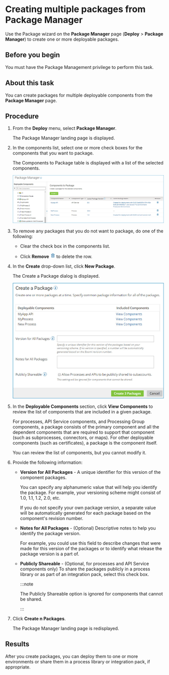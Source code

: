 # Creating multiple packages from Package Manager 

<head>
  <meta name="guidename" content="Integration"/>
  <meta name="context" content="GUID-36c6b76d-c453-4a32-9c66-8a65f4317b91"/>
</head>


Use the Package wizard on the **Package Manager** page \(**Deploy** \> **Package Manager**\) to create one or more deployable packages.

## Before you begin

You must have the Package Management privilege to perform this task.

## About this task

You can create packages for multiple deployable components from the **Package Manager** page.

## Procedure

1. From the **Deploy** menu, select **Package Manager**.

    The Package Manager landing page is displayed.

2. In the components list, select one or more check boxes for the components that you want to package.

    The Components to Package table is displayed with a list of the selected components.

    ![Components to Package table with a list of selected components.](../Images/deploy-pg-components-to-package.jpg)

3. To remove any packages that you do not want to package, do one of the following:

    - Clear the check box in the components list.

    - Click **Remove ![](../Images/main-ic-trashcan-blue-16_5dacea85-d1df-4acd-b965-58dc202cd388.jpg)** to delete the row.

4. In the **Create** drop-down list, click **New Package**.

    The Create a Package dialog is displayed.

    ![Create a Package dialog.](../Images/deploy-db-create-package-multi.jpg)

5. In the **Deployable Components** section, click **View Components** to review the list of components that are included in a given package.

    For processes, API Service components, and Processing Group components, a package consists of the primary component and all the dependent components that are required to support that component \(such as subprocesses, connectors, or maps\). For other deployable components \(such as certificates\), a package is the component itself. 

    You can review the list of components, but you cannot modify it.

6. Provide the following information:

    - **Version for All Packages** - A unique identifier for this version of the component packages.

      You can specify any alphanumeric value that will help you identify the package. For example, your versioning scheme might consist of 1.0, 1.1, 1.2, 2.0, etc.

      If you do not specify your own package version, a separate value will be automatically generated for each package based on the component's revision number.

    - **Notes for All Packages** - (Optional) Descriptive notes to help you identify the package version.

      For example, you could use this field to describe changes that were made for this version of the packages or to identify what release the package version is a part of.

    - **Publicly Shareable** - (Optional, for processes and API Service components only) To share the packages publicly in a process library or as part of an integration pack, select this check box.

       :::note
       
       The Publicly Shareable option is ignored for components that cannot be shared.

       :::

7. Click **Create n Packages**.

    The Package Manager landing page is redisplayed.

## Results

After you create packages, you can deploy them to one or more environments or share them in a process library or integration pack, if appropriate.
